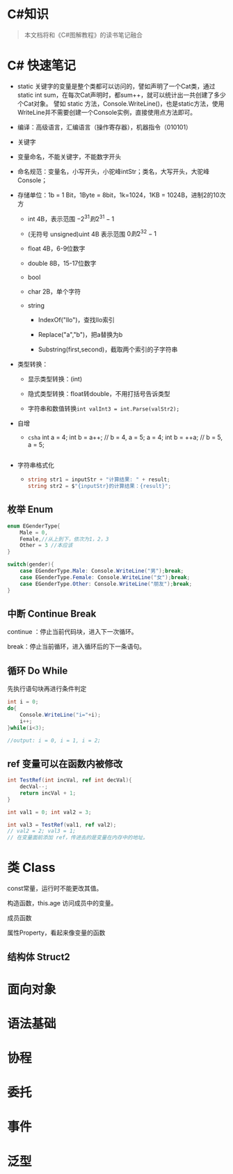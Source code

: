# C#知识
> 本文档将和《C#图解教程》的读书笔记融合

# C# 快速笔记

- static 关键字的变量是整个类都可以访问的，譬如声明了一个Cat类，通过 static int sum，在每次Cat声明时，都sum++，就可以统计出一共创建了多少个Cat对象。
  譬如 static 方法，Console.WriteLine()，也是static方法，使用WriteLine并不需要创建一个Console实例，直接使用点方法即可。

- 编译：高级语言，汇编语言（操作寄存器），机器指令（010101）

- 关键字

- 变量命名，不能关键字，不能数字开头

- 命名规范：变量名，小写开头，小驼峰intStr；类名，大写开头，大驼峰Console；

- 存储单位：1b = 1 Bit，1Byte = 8bit，1k=1024，1KB = 1024B，进制2的10次方
  
  - int 4B，表示范围 $−2^{31} 到 2^{31}−1$
  
  - (无符号 unsigned)uint 4B 表示范围 $0到2^{32}-1$
  
  - float 4B，6-9位数字
  
  - double 8B，15-17位数字
  
  - bool
  
  - char 2B，单个字符
  
  - string
    
    - IndexOf("llo")，查找llo索引
    
    - Replace("a","b")，把a替换为b
    
    - Substring(first,second)，截取两个索引的子字符串

- 类型转换：
  
  - 显示类型转换：(int)
  
  - 隐式类型转换：float转double，不用打括号告诉类型
  
  - 字符串和数值转换`int valInt3 = int.Parse(valStr2);`

- 自增
  
  - ```csha```
    int a = 4;
    int b = a++; // b = 4, a = 5;
    a = 4;
    int b = ++a; // b = 5, a = 5;
    
    ```
    
    ```

- 字符串格式化
  
  - ```csharp
    string str1 = inputStr + "计算结果: " + result;
    string str2 = $"{inputStr}的计算结果：{result}";
    ```

## 枚举 Enum

```csharp
enum EGenderType{
    Male = 0,
    Female,//从上到下，依次为1，2，3
    Other = 3 //本应该
}

switch(gender){
    case EGenderType.Male: Console.WriteLine("男");break;
    case EGenderType.Female: Console.WriteLine("女");break;
    case EGenderType.Other: Console.WriteLine("朋友");break;    
}
```

## 中断 Continue Break

continue ：停止当前代码块，进入下一次循环。

break：停止当前循环，进入循环后的下一条语句。

## 循环 Do While

先执行语句块再进行条件判定

```csharp
int i = 0;
do{
    Console.WriteLine("i="+i);
    i++;
}while(i<3);

//output: i = 0, i = 1, i = 2;
```

## ref 变量可以在函数内被修改

```csharp
int TestRef(int incVal, ref int decVal){
    decVal--;
    return incVal + 1;
}

int val1 = 0; int val2 = 3;

int val3 = TestRef(val1, ref val2);
// val2 = 2; val3 = 1;
// 在变量面前添加 ref，传进去的是变量在内存中的地址。
```

# 类 Class

const常量，运行时不能更改其值。

构造函数，this.age 访问成员中的变量。

成员函数

属性Property，看起来像变量的函数

## 结构体 Struct2

# 面向对象
# 语法基础
# 协程
# 委托
# 事件
# 泛型

